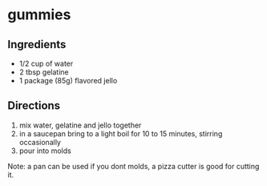 # gummies
## Ingredients
 * 1/2 cup of water
 * 2 tbsp gelatine
 * 1 package (85g) flavored jello

## Directions
1. mix water, gelatine and jello together
2. in a saucepan bring to a light boil for 10 to 15 minutes, stirring occasionally
3. pour into molds

Note: a pan can be used if you dont molds, a pizza cutter is good for cutting it.
